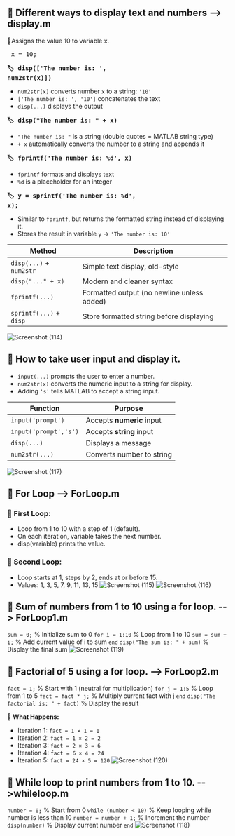 ## 🎯 Different ways to display text and numbers --> display.m

🔸Assigns the value 10 to variable x.
<pre> x = 10;</pre>

**<pre>🏷️ disp(['The number is: ', num2str(x)])</pre>**
- ```num2str(x)``` converts number ```x``` to a string: ```'10'```
- ```['The number is: ', '10']``` concatenates the text
- ```disp(...)``` displays the output

**<pre>🏷️ disp("The number is: " + x)</pre>**
- ```"The number is: "``` is a string (double quotes = MATLAB string type)
- ```+ x``` automatically converts the number to a string and appends it

**<pre>🏷️ fprintf('The number is: %d', x)</pre>**
- ```fprintf``` formats and displays text
- ```%d``` is a placeholder for an integer

**<pre>🏷️ y = sprintf('The number is: %d', x);</pre>**
- Similar to ```fprintf```, but returns the formatted string instead of displaying it.
- Stores the result in variable ```y``` → ```'The number is: 10'```

| Method | Description |
| -------- | -------- |
| ```disp(...)``` + ```num2str``` | Simple text display, old-style |
| ```disp("..." + x)``` | Modern and cleaner syntax |
| ```fprintf(...)``` | Formatted output (no newline unless added) |
| ```sprintf(...)``` + ```disp``` | Store formatted string before displaying |

![Screenshot (114)](https://github.com/user-attachments/assets/9cb3c82f-99c9-462f-8aa6-d5e4e2161334)

## 🎯 How to take user input and display it.
- ```input(...)``` prompts the user to enter a number.
- ```num2str(x)``` converts the numeric input to a string for display.
- Adding ```'s'``` tells MATLAB to accept a string input.

| Function | Purpose |
| -------- | -------- |
| ```input('prompt')``` |	Accepts **numeric** input |
| ```input('prompt','s')``` |	Accepts **string** input |
| ```disp(...)``` |	Displays a message |
| ```num2str(...)``` |	Converts number to string |

![Screenshot (117)](https://github.com/user-attachments/assets/25acfc23-c9b1-4f24-a04f-1b7563cfa960)

## 🎯 For Loop --> ForLoop.m
### 🔁 First Loop:
- Loop from 1 to 10 with a step of 1 (default).
- On each iteration, variable takes the next number.
- disp(variable) prints the value.

### 🔁 Second Loop:
- Loop starts at 1, steps by 2, ends at or before 15.
- Values: 1, 3, 5, 7, 9, 11, 13, 15
![Screenshot (115)](https://github.com/user-attachments/assets/45dba88e-62c8-43ce-8462-faeb007d6e53)
![Screenshot (116)](https://github.com/user-attachments/assets/e9ddd410-2e39-4fb8-9994-34dd0341b2fe)

## 🎯 Sum of numbers from 1 to 10 using a for loop. --> ForLoop1.m
```sum = 0;```                   % Initialize sum to 0
```for i = 1:10```               % Loop from 1 to 10
    ```sum = sum + i;```         % Add current value of i to sum
```end```
```disp("The sum is: " + sum)``` % Display the final sum
![Screenshot (119)](https://github.com/user-attachments/assets/aa31b9fb-6d3c-47f5-af18-cde4c7e628a6)

## 🎯 Factorial of 5 using a for loop. --> ForLoop2.m
```fact = 1;```                         % Start with 1 (neutral for multiplication)
```for j = 1:5```                       % Loop from 1 to 5
    ```fact = fact * j;```              % Multiply current fact with j
```end```
```disp("The factorial is: " + fact)``` % Display the result

**🧮 What Happens:**
- Iteration 1: ```fact = 1 × 1 = 1```
- Iteration 2: ```fact = 1 × 2 = 2```
- Iteration 3: ```fact = 2 × 3 = 6```
- Iteration 4: ```fact = 6 × 4 = 24```
- Iteration 5: ```fact = 24 × 5 = 120```
![Screenshot (120)](https://github.com/user-attachments/assets/2cee14a9-e3d0-45aa-bf29-e2180346b52c)

## 🎯 While loop to print numbers from 1 to 10. -->whileloop.m
```number = 0;```               % Start from 0
```while (number < 10)```       % Keep looping while number is less than 10
    ```number = number + 1;```  % Increment the number
    ```disp(number)```          % Display current number
```end```
![Screenshot (118)](https://github.com/user-attachments/assets/83cad13c-c14a-450f-8eec-fbaf5d6b0d01)



